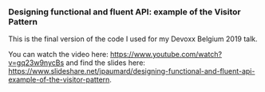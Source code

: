 ### Designing functional and fluent API: example of the Visitor Pattern

This is the final version of the code I used for my Devoxx Belgium 2019 talk. 

You can watch the video here: https://www.youtube.com/watch?v=gq23w9nycBs and find the slides here: https://www.slideshare.net/jpaumard/designing-functional-and-fluent-api-example-of-the-visitor-pattern.  